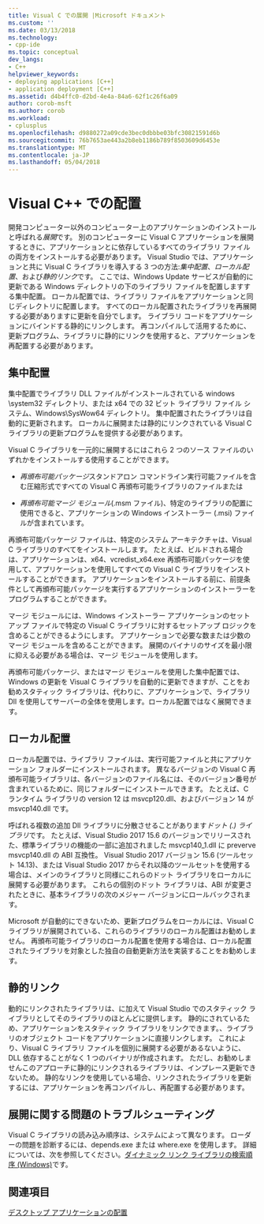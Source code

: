 ```yaml
---
title: Visual C での展開 |Microsoft ドキュメント
ms.custom: ''
ms.date: 03/13/2018
ms.technology:
- cpp-ide
ms.topic: conceptual
dev_langs:
- C++
helpviewer_keywords:
- deploying applications [C++]
- application deployment [C++]
ms.assetid: d4b4ffc0-d2bd-4e4a-84a6-62f1c26f6a09
author: corob-msft
ms.author: corob
ms.workload:
- cplusplus
ms.openlocfilehash: d9880272a09cde3bec0dbbbe03bfc30821591d6b
ms.sourcegitcommit: 76b7653ae443a2b8eb1186b789f8503609d6453e
ms.translationtype: MT
ms.contentlocale: ja-JP
ms.lasthandoff: 05/04/2018
---
```

# <a name="deployment-in-visual-c"></a>Visual C++ での配置

開発コンピューター以外のコンピューター上のアプリケーションのインストールと呼ばれる*展開*です。 別のコンピューターに Visual C アプリケーションを展開するときに、アプリケーションとに依存しているすべてのライブラリ ファイルの両方をインストールする必要があります。 Visual Studio では、アプリケーションと共に Visual C ライブラリを導入する 3 つの方法:*集中配置*、*ローカル配置*、および*静的リンク*です。 ここでは、Windows Update サービスが自動的に更新である Windows ディレクトリの下のライブラリ ファイルを配置しますする集中配置。 ローカル配置では、ライブラリ ファイルをアプリケーションと同じディレクトリに配置します。 すべてのローカル配置されたライブラリを再展開する必要がありますに更新を自分でします。 ライブラリ コードをアプリケーションにバインドする静的にリンクします。 再コンパイルして活用するために、更新プログラム、ライブラリに静的にリンクを使用すると、アプリケーションを再配置する必要があります。

## <a name="central-deployment"></a>集中配置

集中配置でライブラリ DLL ファイルがインストールされている windows \system32 ディレクトリ、または x64 での 32 ビット ライブラリ ファイル システム、Windows\SysWow64 ディレクトリ。 集中配置されたライブラリは自動的に更新されます。 ローカルに展開または静的にリンクされている Visual C ライブラリの更新プログラムを提供する必要があります。

Visual C ライブラリを一元的に展開するにはこれら 2 つのソース ファイルのいずれかをインストールする使用することができます。

- *再頒布可能パッケージ*スタンドアロン コマンドライン実行可能ファイルを含む圧縮形式ですべての Visual C 再頒布可能ライブラリのファイルまたは

- *再頒布可能マージ モジュール*(.msm ファイル)、特定のライブラリの配置に使用できると、アプリケーションの Windows インストーラー (.msi) ファイルが含まれています。

再頒布可能パッケージ ファイルは、特定のシステム アーキテクチャは、Visual C ライブラリのすべてをインストールします。 たとえば、ビルドされる場合は、アプリケーションは、x64、vcredist_x64.exe 再頒布可能パッケージを使用して、アプリケーションを使用してすべての Visual C ライブラリをインストールすることができます。 アプリケーションをインストールする前に、前提条件として再頒布可能パッケージを実行するアプリケーションのインストーラーをプログラムすることができます。

マージ モジュールには、Windows インストーラー アプリケーションのセットアップ ファイルで特定の Visual C ライブラリに対するセットアップ ロジックを含めることができるようにします。 アプリケーションで必要な数または少数のマージ モジュールを含めることができます。 展開のバイナリのサイズを最小限に抑える必要がある場合は、マージ モジュールを使用します。

再頒布可能パッケージ、またはマージ モジュールを使用した集中配置では、Windows の更新を Visual C ライブラリを自動的に更新できますが、ことをお勧めスタティック ライブラリは、代わりに、アプリケーションで、ライブラリ Dll を使用してサーバーの全体を使用します。ローカル配置ではなく展開できます。

## <a name="local-deployment"></a>ローカル配置

ローカル配置では、ライブラリ ファイルは、実行可能ファイルと共にアプリケーション フォルダーにインストールされます。 異なるバージョンの Visual C 再頒布可能ライブラリは、各バージョンのファイル名には、そのバージョン番号が含まれているために、同じフォルダーにインストールできます。 たとえば、C ランタイム ライブラリの version 12 は msvcp120.dll、およびバージョン 14 が msvcp140.dll です。

呼ばれる複数の追加 Dll ライブラリに分散させることがあります*ドット (.) ライブラリ*です。 たとえば、Visual Studio 2017 15.6 のバージョンでリリースされた、標準ライブラリの機能の一部に追加されました msvcp140_1.dll に preverve msvcp140.dll の ABI 互換性。 Visual Studio 2017 バージョン 15.6 (ツールセット 14.13)、または Visual Studio 2017 からそれ以降のツールセットを使用する場合は、メインのライブラリと同様にこれらのドット ライブラリをローカルに展開する必要があります。 これらの個別のドット ライブラリは、ABI が変更されたときに、基本ライブラリの次のメジャー バージョンにロールバックされます。

Microsoft が自動的にできないため、更新プログラムをローカルには、Visual C ライブラリが展開されている、これらのライブラリのローカル配置はお勧めしません。 再頒布可能ライブラリのローカル配置を使用する場合は、ローカル配置されたライブラリを対象とした独自の自動更新方法を実装することをお勧めします。

## <a name="static-linking"></a>静的リンク

動的にリンクされたライブラリは、に加えて Visual Studio でのスタティック ライブラリとしてそのライブラリのほとんどに提供します。 静的にされているため、アプリケーションをスタティック ライブラリをリンクできます。、ライブラリのオブジェクト コードをアプリケーションに直接リンクします。 これにより、Visual C ライブラリ ファイルを個別に展開する必要があるないように、DLL 依存することがなく 1 つのバイナリが作成されます。 ただし、お勧めしませんこのアプローチに静的にリンクされるライブラリは、インプレース更新できないため。 静的なリンクを使用している場合、リンクされたライブラリを更新するには、アプリケーションを再コンパイルし、再配置する必要があります。

## <a name="troubleshooting-deployment-issues"></a>展開に関する問題のトラブルシューティング

Visual C ライブラリの読み込み順序は、システムによって異なります。 ローダーの問題を診断するには、depends.exe または where.exe を使用します。 詳細については、次を参照してください。[ダイナミック リンク ライブラリの検索順序 (Windows)](http://msdn.microsoft.com/library/windows/desktop/ms682586.aspx)です。

## <a name="see-also"></a>関連項目

[デスクトップ アプリケーションの配置](../ide/deploying-native-desktop-applications-visual-cpp.md)